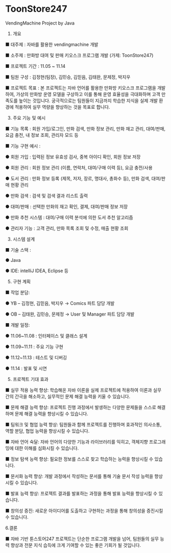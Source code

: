 # ToonStore247
VendingMachine Project by Java

1. 개요
   
■ 대주제 : 자바를 활용한 vendingmachine 개발

■ 소주제 : 만화방 대여 및 판매 키오스크 프로그램 개발 (가제: ToonStore247)

■ 프로젝트 기간 : 11.05 ~ 11.14

■ 팀원 구성 : 김정현(팀장), 김민승, 김믿음, 김태완, 문제정, 박지우

■ 프로젝트 목표 : 본 프로젝트는 자바 언어를 활용한 만화방 키오스크 프로그램을 개발하여, 가상의 만화방 운영 모델을 구상하고 이를 통해 운영 효율성을 극대화하며 고객 만족도를 높이는 것입니다. 궁극적으로는 팀원들이 지금까지 학습한 지식을 실제 개발 환경에 적용하여 실무 역량을 향상하는 것을 목표로 합니다.



3. 주요 기능 및 예시

■ 기능 목록 : 회원 가입/로그인, 만화 검색, 만화 정보 관리, 만화 재고 관리, 대여/판매, 요금 충전, 내 정보 조회, 관리자 모드 등


■ 기능 구현 예시 :

●	회원 가입 : 입력된 정보 유효성 검사, 중복 아이디 확인, 회원 정보 저장

●	회원 관리 : 회원 정보 관리 (이름, 연락처, 대여/구매 이력 등), 요금 충전/사용

●	도서 관리 : 만화 정보 등록 (제목, 저자, 장르, 명대사, 총화수 등), 만화 검색, 대여/판매 현황 관리

●	만화 검색 : 검색 및 검색 결과 리스트 출력

●	대여/판매 : 선택한 만화의 재고 확인, 결제, 대여/판매 정보 저장

●	만화 추천 시스템 : 대여/구매 이력 분석에 의한 도서 추천 알고리즘

●	관리자 기능 : 고객 관리, 만화 목록 조회 및 수정, 매출 현황 조회 



3. 시스템 설계
   
■ 기술 스택 : 

●	Java

●	IDE: intelliJ IDEA, Eclipse 등


5. 구현 계획
   
■ 작업 분담:

●	YB – 김정현, 김믿음, 박지우 → Comics 파트 담당 개발

●	OB – 김태완, 김민승, 문제정 → User 및 Manager 파트 담당 개발


■ 개발 일정:

●	11.06~11.08 : 인터페이스 및 클래스 설계

●	11.09~11.11 : 주요 기능 구현

●	11.12~11.13 : 테스트 및 디버깅

●	11.14       : 발표 및 시연



5. 프로젝트 기대 효과
   
■ 실무 적용 능력 향상: 학습해온 자바 이론을 실제 프로젝트에 적용하여 이론과 실무 간의 간극을 해소하고, 실무적인 문제 해결 능력을 키울 수 있습니다.

■ 문제 해결 능력 향상: 프로젝트 진행 과정에서 발생하는 다양한 문제들을 스스로 해결하며 문제 해결 능력을 향상시킬 수 있습니다.

■ 팀워크 및 협업 능력 향상: 팀원들과 함께 프로젝트를 진행하며 효과적인 의사소통, 역할 분담, 협업 능력을 향상시킬 수 있습니다.

■ 자바 언어 숙달: 자바 언어의 다양한 기능과 라이브러리를 익히고, 객체지향 프로그래밍에 대한 이해를 심화시킬 수 있습니다.

■ 정보 탐색 능력 향상: 필요한 정보를 스스로 찾고 학습하는 능력을 향상시킬 수 있습니다.

■ 문서화 능력 향상: 개발 과정에서 작성하는 문서를 통해 기술 문서 작성 능력을 향상시킬 수 있습니다.

■ 발표 능력 향상: 프로젝트 결과를 발표하는 과정을 통해 발표 능력을 향상시킬 수 있습니다.

■ 창의성 증진: 새로운 아이디어를 도출하고 구현하는 과정을 통해 창의성을 증진시킬 수 있습니다.




6.결론 

■ 자바 기반 툰스토어247 프로젝트는 단순한 프로그램 개발을 넘어, 팀원들의 실무 능력 향상과 전문 지식 습득에 크게 기여할 수 있는 좋은 기회가 될 것입니다.


